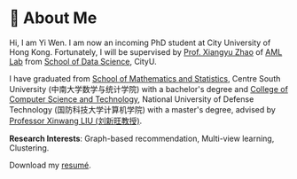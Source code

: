 # 🧐 About Me

Hi, I am Yi Wen. I am now an incoming PhD student at City University of Hong Kong. Fortunately, I will be supervised by [Prof. Xiangyu Zhao](https://zhaoxyai.github.io/) of [AML Lab](https://aml-cityu.github.io/) from [School of Data Science](https://www.sdsc.cityu.edu.hk/), CityU.

I have graduated from [School of Mathematics and Statistics](https://math.csu.edu.cn/), Centre South University (中南大学数学与统计学院) with a bachelor's degree and [College of Computer Science and Technology](https://www.nudt.edu.cn/yssz/jsjxy/index.htm), National University of Defense Technology (国防科技大学计算机学院) with a master's degree, advised by [Professor Xinwang LIU (刘新旺教授)](https://xinwangliu.github.io/). 

**Research Interests**: Graph-based recommendation, Multi-view learning, Clustering. 

<p><i class="fas fa-download pr-1 fa-fw"></i> Download my <a href="https://wenyiwy99.github.io/pdf/WY_CV.pdf" target=_blank>resumé</a>.</p>
